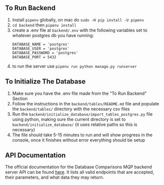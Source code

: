 ## To Run Backend
1. Install `pipenv` globally, on mac do `sudo -H pip install -U pipenv`
2. `cd backend` then `pipenv install`
3. create a .env file at `backend/.env` with the following variables set to whatever postgres db you have running:
   ```
   DATABASE_NAME = 'postgres'
   DATABASE_USER = 'postgres'
   DATABASE_PASSWORD = 'postgres'
   DATABASE_PORT = 5432
   ```
5. to run the server use `pipenv run python manage.py runserver`

## To Initialize The Database
1. Make sure you have the .env file made from the "To Run Backend" Section
2. Follow the instructions in the `backend/tables/README.md` file and populate the `backend/tables/` directory with the necessary csv files
3. Run the `backend/initialize_database/import_tables_postgres.py` file using python, making sure the current directory is set to `backend/initialize_database/` (it uses relative paths so this is necessary)
4. The file should take 5-15 minutes to run and will show progress in the console, once it finishes without error everything should be setup

## API Documentation
The official documentation for the Database Comparisons MQP backend server API can be found [here](https://docs.google.com/document/d/1B1xUGPmOIDTEQIid9YhgwJ5izbkABrPRAQSxMi_hqDw/edit#heading=h.r622w7lo9cqg).  It lists all valid endpoints that are accepted, their parameters, and what data they may return.
